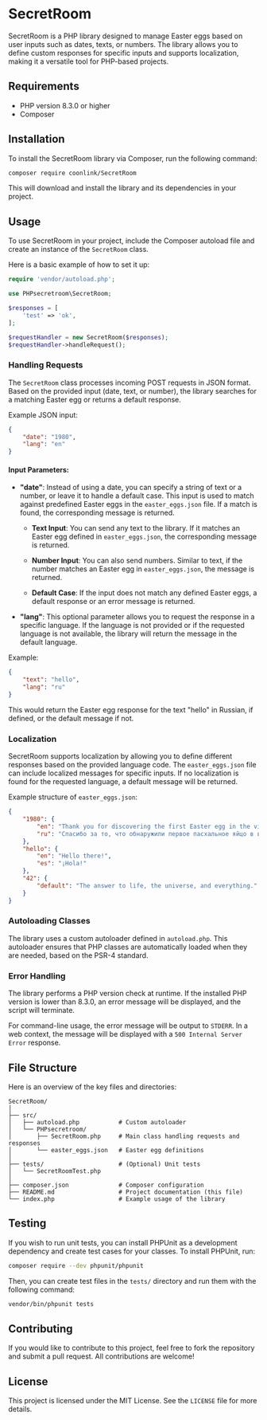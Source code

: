 # SecretRoom

SecretRoom is a PHP library designed to manage Easter eggs based on user inputs such as dates, texts, or numbers. The library allows you to define custom responses for specific inputs and supports localization, making it a versatile tool for PHP-based projects.

## Requirements

- PHP version 8.3.0 or higher
- Composer

## Installation

To install the SecretRoom library via Composer, run the following command:

```bash
composer require coonlink/SecretRoom
```

This will download and install the library and its dependencies in your project.

## Usage

To use SecretRoom in your project, include the Composer autoload file and create an instance of the `SecretRoom` class.

Here is a basic example of how to set it up:

```php
require 'vendor/autoload.php';

use PHPsecretroom\SecretRoom;

$responses = [
    'test' => 'ok',
];

$requestHandler = new SecretRoom($responses);
$requestHandler->handleRequest();
```

### Handling Requests

The `SecretRoom` class processes incoming POST requests in JSON format. Based on the provided input (date, text, or number), the library searches for a matching Easter egg or returns a default response.

Example JSON input:

```json
{
    "date": "1980",
    "lang": "en"
}
```

#### Input Parameters:
- **"date"**: Instead of using a date, you can specify a string of text or a number, or leave it to handle a default case. This input is used to match against predefined Easter eggs in the `easter_eggs.json` file. If a match is found, the corresponding message is returned.
  
  - **Text Input**: You can send any text to the library. If it matches an Easter egg defined in `easter_eggs.json`, the corresponding message is returned.
  
  - **Number Input**: You can also send numbers. Similar to text, if the number matches an Easter egg in `easter_eggs.json`, the message is returned.

  - **Default Case**: If the input does not match any defined Easter eggs, a default response or an error message is returned.

- **"lang"**: This optional parameter allows you to request the response in a specific language. If the language is not provided or if the requested language is not available, the library will return the message in the default language.

Example:

```json
{
    "text": "hello",
    "lang": "ru"
}
```

This would return the Easter egg response for the text "hello" in Russian, if defined, or the default message if not.

### Localization

SecretRoom supports localization by allowing you to define different responses based on the provided language code. The `easter_eggs.json` file can include localized messages for specific inputs. If no localization is found for the requested language, a default message will be returned.

Example structure of `easter_eggs.json`:

```json
{
    "1980": {
        "en": "Thank you for discovering the first Easter egg in the video game 'Adventure'.",
        "ru": "Спасибо за то, что обнаружили первое пасхальное яйцо в видеоигре 'Adventure'."
    },
    "hello": {
        "en": "Hello there!",
        "es": "¡Hola!"
    },
    "42": {
        "default": "The answer to life, the universe, and everything."
    }
}
```

### Autoloading Classes

The library uses a custom autoloader defined in `autoload.php`. This autoloader ensures that PHP classes are automatically loaded when they are needed, based on the PSR-4 standard.

### Error Handling

The library performs a PHP version check at runtime. If the installed PHP version is lower than 8.3.0, an error message will be displayed, and the script will terminate.

For command-line usage, the error message will be output to `STDERR`. In a web context, the message will be displayed with a `500 Internal Server Error` response.

## File Structure

Here is an overview of the key files and directories:

```
SecretRoom/
│
├── src/
│   ├── autoload.php           # Custom autoloader
│   └── PHPsecretroom/
│       ├── SecretRoom.php     # Main class handling requests and responses
│       └── easter_eggs.json   # Easter egg definitions
│
├── tests/                     # (Optional) Unit tests
│   └── SecretRoomTest.php
│
├── composer.json              # Composer configuration
├── README.md                  # Project documentation (this file)
└── index.php                  # Example usage of the library
```

## Testing

If you wish to run unit tests, you can install PHPUnit as a development dependency and create test cases for your classes. To install PHPUnit, run:

```bash
composer require --dev phpunit/phpunit
```

Then, you can create test files in the `tests/` directory and run them with the following command:

```bash
vendor/bin/phpunit tests
```

## Contributing

If you would like to contribute to this project, feel free to fork the repository and submit a pull request. All contributions are welcome!

## License

This project is licensed under the MIT License. See the `LICENSE` file for more details.
